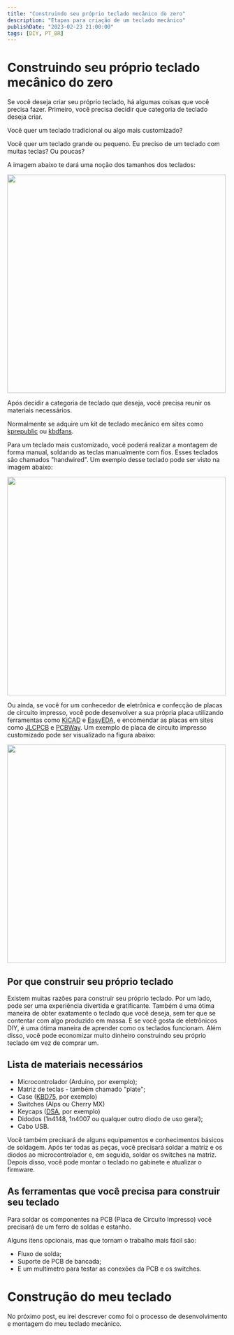 ```yaml
---
title: "Construindo seu próprio teclado mecânico do zero"
description: "Etapas para criação de um teclado mecânico"
publishDate: "2023-02-23 21:00:00"
tags: [DIY, PT_BR]
---
```


# Construindo seu próprio teclado mecânico do zero

Se você deseja criar seu próprio teclado, há algumas coisas que você precisa fazer.
Primeiro, você precisa decidir que categoria de teclado deseja criar.

Você quer um teclado tradicional ou algo mais customizado?

Você quer um teclado grande ou pequeno. Eu preciso de um teclado com muitas teclas? Ou poucas?

A imagem abaixo te dará uma noção dos tamanhos dos teclados:

<img src="https://thegamingsetup.com/wp-content/uploads/Keyboard-Size-Guide-The-Gaming-Setup-scaled.jpg" width="500px">

Após decidir a categoria de teclado que deseja, você precisa reunir os materiais necessários.

Normalmente se adquire um kit de teclado mecânico em sites como [kprepublic](https://kprepublic.com/) ou [kbdfans].

Para um teclado mais customizado, você poderá realizar a montagem de forma manual, soldando as teclas manualmente com fios. Esses teclados são chamados "handwired". Um exemplo desse teclado pode ser visto na imagem abaixo:

<img src="https://i.imgur.com/ZpV4gEQ.jpg" width="500px">

Ou ainda, se você for um conhecedor de eletrônica e confecção de placas de circuito impresso, você pode desenvolver a sua própria placa utilizando ferramentas como [KiCAD] e [EasyEDA], e encomendar as placas em sites como [JLCPCB] e [PCBWay]. Um exemplo de placa de circuito impresso customizado pode ser visualizado na figura abaixo:

<img src="https://4.bp.blogspot.com/-O_30ecfkOMQ/WqXaydLmR0I/AAAAAAACP34/au2W5c0qi90Asmj_2LTt1vWhuY_oPtOGwCLcBGAs/s640/e.jpg" width="500px">

## Por que construir seu próprio teclado

Existem muitas razões para construir seu próprio teclado. Por um lado, pode ser uma experiência divertida e gratificante. Também é uma ótima maneira de obter exatamente o teclado que você deseja, sem ter que se contentar com algo produzido em massa. E se você gosta de eletrônicos DIY, é uma ótima maneira de aprender como os teclados funcionam. Além disso, você pode economizar muito dinheiro construindo seu próprio teclado em vez de comprar um.

## Lista de materiais necessários

* Microcontrolador (Arduino, por exemplo);
* Matriz de teclas - também chamado "plate";
* Case ([KBD75], por exemplo)
* Switches (Alps ou Cherry MX)
* Keycaps ([DSA], por exemplo)
* Didodos (1n4148, 1n4007 ou qualquer outro diodo de uso geral);
* Cabo USB.

Você também precisará de alguns equipamentos e conhecimentos básicos de soldagem.
Após ter todas as peças, você precisará soldar a matriz e os diodos ao microcontrolador e, em seguida, soldar os switches na matriz.
Depois disso, você pode montar o teclado no gabinete e atualizar o firmware.

## As ferramentas que você precisa para construir seu teclado

Para soldar os componentes na PCB (Placa de Circuito Impresso) você precisará de um ferro de soldas e estanho.

Alguns itens opcionais, mas que tornam o trabalho mais fácil são:

* Fluxo de solda;
* Suporte de PCB de bancada;
* E um multímetro para testar as conexões da PCB e os switches.

# Construção do meu teclado

No próximo post, eu irei descrever como foi o processo de desenvolvimento e montagem do meu teclado mecânico.

[KiCAD]: https://www.kicad.org/
[EasyEDA]: https://easyeda.com/
[JLCPCB]: https://jlcpcb.com/
[PCBWay]: https://www.pcbway.com/
[kbdfans]: https://kbdfans.com/
[KBD75]: https://kbdfans.com/collections/case/products/kbd75-v3-1-aluminum-case
[DSA]: https://kbdfans.com/products/kbdfans-dsa-1-25u-1-5u-2u-dsa?_pos=11&_sid=e1ce20755&_ss=r
